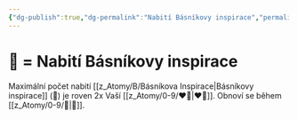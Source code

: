 ```yaml
---
{"dg-publish":true,"dg-permalink":"Nabití Básníkovy inspirace","permalink":"/Nabití Básníkovy inspirace/"}
---
```


# 🔔 = Nabití Básníkovy inspirace
Maximální počet nabití [[z_Atomy/B/Básníkova Inspirace\|Básníkovy inspirace]] (🔔) je roven 2x Vaší [[z_Atomy/0-9/❤️‍🔥\|❤️‍🔥]]. Obnoví se během [[z_Atomy/0-9/🔋\|🔋]].